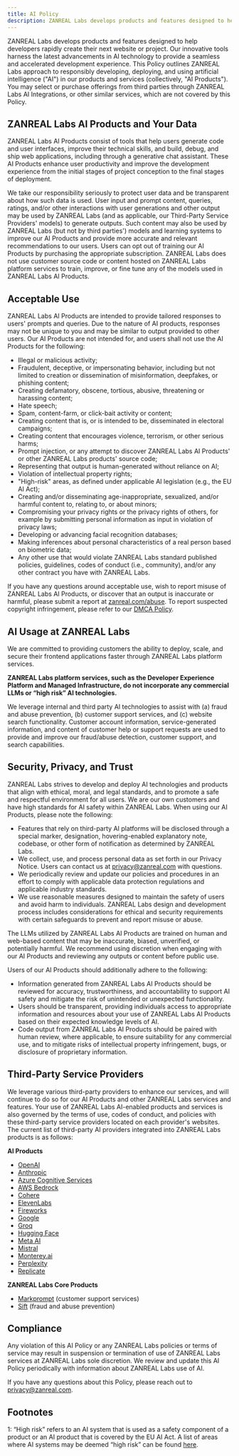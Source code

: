 ```yaml
---
title: AI Policy
description: ZANREAL Labs develops products and features designed to help developers rapidly create their next website or project.
---
```


ZANREAL Labs develops products and features designed to help developers rapidly create their next website or project. Our innovative tools harness the latest advancements in AI technology to provide a seamless and accelerated development experience. This Policy outlines ZANREAL Labs approach to responsibly developing, deploying, and using artificial intelligence ("AI") in our products and services (collectively, "AI Products"). You may select or purchase offerings from third parties through ZANREAL Labs AI Integrations, or other similar services, which are not covered by this Policy.

## ZANREAL Labs AI Products and Your Data

ZANREAL Labs AI Products consist of tools that help users generate code and user interfaces, improve their technical skills, and build, debug, and ship web applications, including through a generative chat assistant. These AI Products enhance user productivity and improve the development experience from the initial stages of project conception to the final stages of deployment.

We take our responsibility seriously to protect user data and be transparent about how such data is used. User input and prompt content, queries, ratings, and/or other interactions with user generations and other output may be used by ZANREAL Labs (and as applicable, our Third-Party Service Providers' models) to generate outputs. Such content may also be used by ZANREAL Labs (but not by third parties') models and learning systems to improve our AI Products and provide more accurate and relevant recommendations to our users. Users can opt out of training our AI Products by purchasing the appropriate subscription. ZANREAL Labs does not use customer source code or content hosted on ZANREAL Labs platform services to train, improve, or fine tune any of the models used in ZANREAL Labs AI Products.

## Acceptable Use

ZANREAL Labs AI Products are intended to provide tailored responses to users' prompts and queries. Due to the nature of AI products, responses may not be unique to you and may be similar to output provided to other users. Our AI Products are not intended for, and users shall not use the AI Products for the following:

- Illegal or malicious activity;
- Fraudulent, deceptive, or impersonating behavior, including but not limited to creation or dissemination of misinformation, deepfakes, or phishing content;
- Creating defamatory, obscene, tortious, abusive, threatening or harassing content;
- Hate speech;
- Spam, content-farm, or click-bait activity or content;
- Creating content that is, or is intended to be, disseminated in electoral campaigns;
- Creating content that encourages violence, terrorism, or other serious harms;
- Prompt injection, or any attempt to discover ZANREAL Labs AI Products' or other ZANREAL Labs products' source code;
- Representing that output is human-generated without reliance on AI;
- Violation of intellectual property rights;
- "High-risk" areas, as defined under applicable AI legislation (e.g., the EU AI Act);
- Creating and/or disseminating age-inappropriate, sexualized, and/or harmful content to, relating to, or about minors;
- Compromising your privacy rights or the privacy rights of others, for example by submitting personal information as input in violation of privacy laws;
- Developing or advancing facial recognition databases;
- Making inferences about personal characteristics of a real person based on biometric data;
- Any other use that would violate ZANREAL Labs standard published policies, guidelines, codes of conduct (i.e., community), and/or any other contract you have with ZANREAL Labs.

If you have any questions around acceptable use, wish to report misuse of ZANREAL Labs AI Products, or discover that an output is inaccurate or harmful, please submit a report at [zanreal.com/abuse](https://zanreal.com/abuse). To report suspected copyright infringement, please refer to our [DMCA Policy](/legal/dmca).

## AI Usage at ZANREAL Labs

We are committed to providing customers the ability to deploy, scale, and secure their frontend applications faster through ZANREAL Labs platform services.

**ZANREAL Labs platform services, such as the Developer Experience Platform and Managed Infrastructure, do not incorporate any commercial LLMs or “high risk” AI technologies.**

We leverage internal and third party AI technologies to assist with (a) fraud and abuse prevention, (b) customer support services, and (c) website search functionality. Customer account information, service-generated information, and content of customer help or support requests are used to provide and improve our fraud/abuse detection, customer support, and search capabilities.

## Security, Privacy, and Trust

ZANREAL Labs strives to develop and deploy AI technologies and products that align with ethical, moral, and legal standards, and to promote a safe and respectful environment for all users. We are our own customers and have high standards for AI safety within ZANREAL Labs. When using our AI Products, please note the following:

- Features that rely on third-party AI platforms will be disclosed through a special marker, designation, hovering-enabled explanatory note, codebase, or other form of notification as determined by ZANREAL Labs.
- We collect, use, and process personal data as set forth in our Privacy Notice. Users can contact us at [privacy@zanreal.com](mailto:privacy@zanreal.com) with questions.
- We periodically review and update our policies and procedures in an effort to comply with applicable data protection regulations and applicable industry standards.
- We use reasonable measures designed to maintain the safety of users and avoid harm to individuals. ZANREAL Labs design and development process includes considerations for ethical and security requirements with certain safeguards to prevent and report misuse or abuse.

The LLMs utilized by ZANREAL Labs AI Products are trained on human and web-based content that may be inaccurate, biased, unverified, or potentially harmful. We recommend using discretion when engaging with our AI Products and reviewing any outputs or content before public use.

Users of our AI Products should additionally adhere to the following:

- Information generated from ZANREAL Labs AI Products should be reviewed for accuracy, trustworthiness, and accountability to support AI safety and mitigate the risk of unintended or unexpected functionality.
- Users should be transparent, providing individuals access to appropriate information and resources about your use of ZANREAL Labs AI Products based on their expected knowledge levels of AI.
- Code output from ZANREAL Labs AI Products should be paired with human review, where applicable, to ensure suitability for any commercial use, and to mitigate risks of intellectual property infringement, bugs, or disclosure of proprietary information.

## Third-Party Service Providers

We leverage various third-party providers to enhance our services, and will continue to do so for our AI Products and other ZANREAL Labs services and features. Your use of ZANREAL Labs AI-enabled products and services is also governed by the terms of use, codes of conduct, and policies with these third-party service providers located on each provider's websites. The current list of third-party AI providers integrated into ZANREAL Labs products is as follows:

**AI Products**

- [OpenAI](https://openai.com/policies)
- [Anthropic](https://console.anthropic.com/legal/terms)
- [Azure Cognitive Services](https://learn.microsoft.com/en-us/legal/cognitive-services/openai/data-privacy)
- [AWS Bedrock](https://aws.amazon.com/service-terms/)
- [Cohere](https://cohere.com/terms-of-use)
- [ElevenLabs](https://elevenlabs.io/terms)
- [Fireworks](https://fireworks.ai/terms-of-service)
- [Google](https://policies.google.com/terms/generative-ai)
- [Groq](https://wow.groq.com/terms-and-conditions/)
- [Hugging Face](https://huggingface.co/terms-of-service)
- [Meta AI](https://www.facebook.com/policies_center)
- [Mistral](https://mistral.ai/terms/)
- [Monterey.ai](https://www.monterey.ai/terms-of-service)
- [Perplexity](https://www.perplexity.ai/hub/legal/terms-of-service)
- [Replicate](https://replicate.com/terms)

**ZANREAL Labs Core Products**

- [Markprompt](https://markprompt.com/legal/terms) (customer support services)
- [Sift](https://sift.com/legal-and-compliance) (fraud and abuse prevention)

## Compliance

Any violation of this AI Policy or any ZANREAL Labs policies or terms of service may result in suspension or termination of use of ZANREAL Labs services at ZANREAL Labs sole discretion. We review and update this AI Policy periodically with information about ZANREAL Labs use of AI.

If you have any questions about this Policy, please reach out to [privacy@zanreal.com](mailto:privacy@zanreal.com).

## Footnotes

1: “High risk” refers to an AI system that is used as a safety component of a product or an AI product that is covered by the EU AI Act. A list of areas where AI systems may be deemed “high risk” can be found [here](https://artificialintelligenceact.eu/annex/3/).